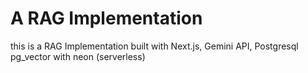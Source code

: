 # A RAG Implementation

this is a RAG Implementation built with Next.js, Gemini API, Postgresql pg_vector with neon (serverless)
